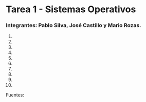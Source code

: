 # Tarea 1 - Sistemas Operativos

### Integrantes: Pablo Silva, José Castillo y Mario Rozas.

1. 

2. 

3. 

4. 

5. 

6. 

7. 

8. 

9. 

10.

Fuentes:

